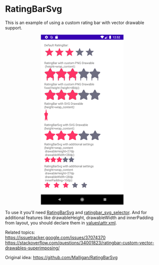 # RatingBarSvg    
This is an example of using a custom rating bar with vector drawable support.

<p align="center">
  <img width="270" height="555" src="https://raw.githubusercontent.com/AlekseyYakovlev/RatingBarSvg/master/RatingBarSvgDemo.png">
</p>

To use it you'll need [RatingBarSvg](https://github.com/AlekseyYakovlev/RatingBarSvg/blob/master/app/src/main/java/ru/spb/yakovlev/ratingbarsvg/ui/custom/RatingBarSvg.kt) and [ratingbar_svg_selector](https://github.com/AlekseyYakovlev/RatingBarSvg/blob/master/app/src/main/res/drawable/ratingbar_svg_selector.xml).
And for additional features like drawableHeight, drawableWidth and innerPadding from layout, you should declare them in [values\attr.xml](https://github.com/AlekseyYakovlev/RatingBarSvg/blob/master/app/src/main/res/values/attrs.xml).


Related topics:    
https://issuetracker.google.com/issues/37074370    
https://stackoverflow.com/questions/34001823/ratingbar-custom-vector-drawables-superimposing/

Original idea:
https://github.com/Malligan/RatingBarSvg